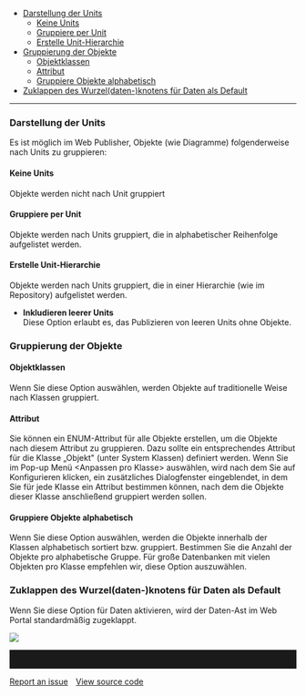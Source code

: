 -   [Darstellung der Units](#darstellung-der-units)
    -   [Keine Units](#keine-units)
    -   [Gruppiere per Unit](#gruppiere-per-unit)
    -   [Erstelle Unit-Hierarchie](#erstelle-unit-hierarchie)
-   [Gruppierung der Objekte](#gruppierung-der-objekte)
    -   [Objektklassen](#objektklassen)
    -   [Attribut](#attribut)
    -   [Gruppiere Objekte alphabetisch](#gruppiere-objekte-alphabetisch)
-   [Zuklappen des Wurzel(daten-)knotens für Daten als Default](#zuklappen-des-wurzel-daten-knotens-für-daten-als-default)

------------------------------------------------------------------------


### Darstellung der Units

Es ist möglich im Web Publisher, Objekte (wie Diagramme) folgenderweise
nach Units zu gruppieren:

#### Keine Units

Objekte werden nicht nach Unit gruppiert

#### Gruppiere per Unit

Objekte werden nach Units gruppiert, die in alphabetischer Reihenfolge
aufgelistet werden.

#### Erstelle Unit-Hierarchie

Objekte werden nach Units gruppiert, die in einer Hierarchie (wie im
Repository) aufgelistet werden.

-   **Inkludieren leerer Units**  
    Diese Option erlaubt es, das Publizieren von leeren Units ohne
    Objekte.

### Gruppierung der Objekte

#### Objektklassen

Wenn Sie diese Option auswählen, werden Objekte auf traditionelle Weise
nach Klassen gruppiert.

#### Attribut

Sie können ein ENUM-Attribut für alle Objekte erstellen, um die Objekte
nach diesem Attribut zu gruppieren. Dazu sollte ein entsprechendes
Attribut für die Klasse „Objekt" (unter System Klassen) definiert
werden. Wenn Sie im Pop-up Menü &lt;Anpassen pro Klasse&gt; auswählen,
wird nach dem Sie auf Konfigurieren klicken, ein zusätzliches
Dialogfenster eingeblendet, in dem Sie für jede Klasse ein Attribut
bestimmen können, nach dem die Objekte dieser Klasse anschließend
gruppiert werden sollen.

#### Gruppiere Objekte alphabetisch

Wenn Sie diese Option auswählen, werden die Objekte innerhalb der
Klassen alphabetisch sortiert bzw. gruppiert. Bestimmen Sie die Anzahl
der Objekte pro alphabetische Gruppe. Für große Datenbanken mit vielen
Objekten pro Klasse empfehlen wir, diese Option auszuwählen.

### Zuklappen des Wurzel(daten-)knotens für Daten als Default

Wenn Sie diese Option für Daten aktivieren, wird der Daten-Ast im Web
Portal standardmäßig zugeklappt.

![](//images.ctfassets.net/utx1h0gfm1om/5eLoEUTkViSg2IayqKIsME/6505e741ddb785d6affd7a3031c7de9b/1018441.png)


<hr style="padding-top:2rem" />
<a href="https://github.com/process4/docs/issues" target="_blank" class="bgw btn btn-primary btn-lg shadow-sm">Report an issue</a>
<a href="https://github.com/process4/docs" target="_blank" class="bgw btn btn-primary btn-lg shadow-sm" style="margin-left:10px;">View source code</a>